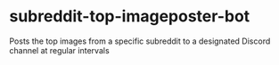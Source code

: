 # subreddit-top-imageposter-bot
Posts the top images from a specific subreddit to a designated Discord channel at regular intervals
